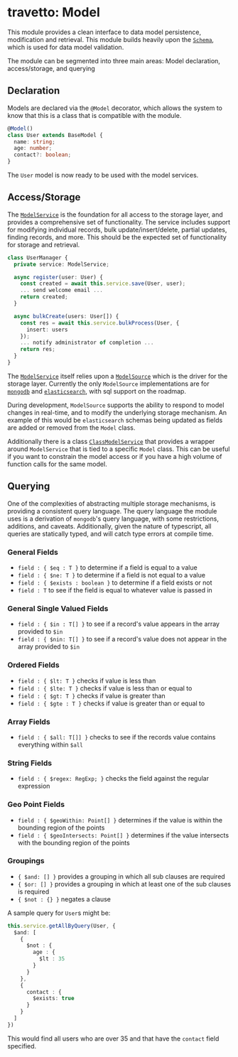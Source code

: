 travetto: Model
===

This module provides a clean interface to data model persistence, modification and retrieval.  This module builds heavily upon the [`Schema`](https://github.com/travetto/schema), which is used for data model validation.

The module can be segmented into three main areas: Model declaration, access/storage, and querying

## Declaration
Models are declared via the `@Model` decorator, which allows the system to know that this is a class that is compatible with the module.

```typescript
@Model()
class User extends BaseModel {
  name: string;
  age: number;
  contact?: boolean;
}
```

The `User` model is now ready to be used with the model services.

## Access/Storage
The [`ModelService`](./src/service/model.ts) is the foundation for all access to the storage layer, and provides a comprehensive set of functionality.  The service includes support for modifying individual records, bulk update/insert/delete, partial updates, finding records, and more.  This should be the expected set of functionality for storage and retrieval.

```typescript
class UserManager {
  private service: ModelService;

  async register(user: User) {
    const created = await this.service.save(User, user);
    ... send welcome email ...
    return created;
  }

  async bulkCreate(users: User[]) {
    const res = await this.service.bulkProcess(User, {
      insert: users
    });
    ... notify administrator of completion ...
    return res; 
  }
}

```

The [`ModelService`](./src/service/model.ts) itself relies upon a [`ModelSource`](./src/service/source.ts) which is the driver for the storage layer. Currently the only `ModelSource` implementations are for [`mongodb`](https://mongodb.com) and [`elasticsearch`](https://elastic.co), with sql support on the roadmap.

During development, `ModelSource` supports the ability to respond to model changes in real-time, and to modify the underlying storage mechanism.  An example of this would be `elasticsearch` schemas being updated as fields are added or removed from the `Model` class.

Additionally there is a class [`ClassModelService`](./src/service/class-model.ts) that provides a wrapper around `ModelService` that is tied to a specific `Model` class.  This can be useful if you want to constrain the model access or if you have a high volume of function calls for the same model.

## Querying
One of the complexities of abstracting multiple storage mechanisms, is providing a consistent query language.  The query language the module uses is a derivation of `mongodb`'s query language, with some restrictions, additions, and caveats. Additionally, given the nature of typescript, all queries are statically typed, and will catch type errors at compile time.

### General Fields
* ```field : { $eq : T }``` to determine if a field is equal to a value
* ```field : { $ne: T }``` to determine if a field is not equal to a value
* ```field : { $exists : boolean }``` to determine if a field exists or not
* ```field : T``` to see if the field is equal to whatever value is passed in

### General Single Valued Fields
* ```field : { $in : T[] }``` to see if a record's value appears in the array provided to `$in`
* ```field : { $nin: T[] }``` to see if a record's value does not appear in the array provided to `$in`

### Ordered Fields
* ```field : { $lt: T }``` checks if value is less than
* ```field : { $lte: T }``` checks if value is less than or equal to
* ```field : { $gt: T }``` checks if value is greater than
* ```field : { $gte : T }``` checks if value is greater than or equal to

### Array Fields
* ```field : { $all: T[]] }``` checks to see if the records value contains everything within `$all`

### String Fields
* ```field : { $regex: RegExp; }``` checks the field against the regular expression

### Geo Point Fields
* ```field : { $geoWithin: Point[] }``` determines if the value is within the bounding region of the points
* ```field : { $geoIntersects: Point[] }``` determines if the value intersects with the bounding region of the points

### Groupings
* ```{ $and: [] }``` provides a grouping in which all sub clauses are required
* ```{ $or: [] }``` provides a grouping in which at least one of the sub clauses is required
* ```{ $not : {} }``` negates a clause

A sample query for `User`s might be:
```typescript
this.service.getAllByQuery(User, {
  $and: [
    { 
      $not : {
        age : {
          $lt : 35
        }
      }
    },
    {
      contact : {
        $exists: true
      }
    }
  ]
})
```

This would find all users who are over 35 and that have the `contact` field specified. 
